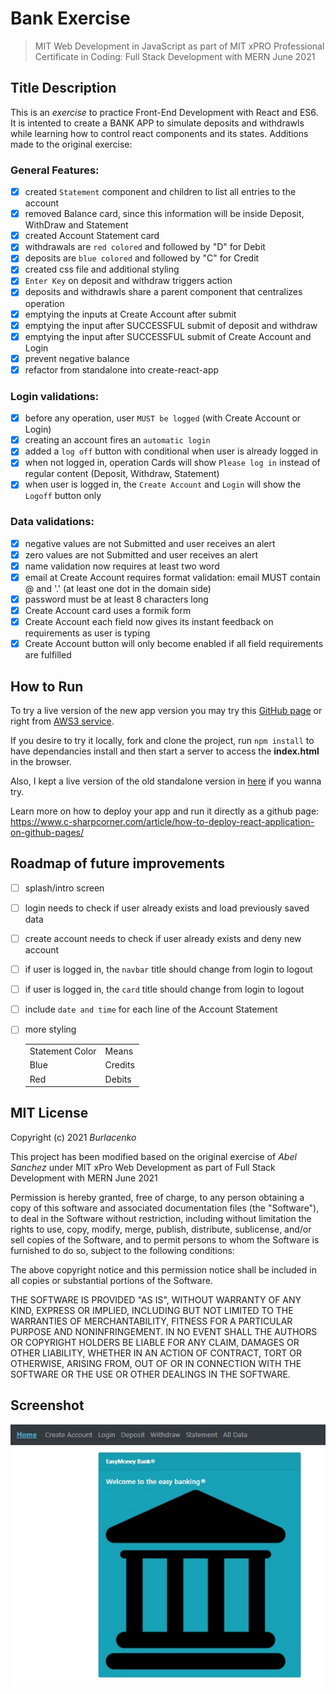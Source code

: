 # Bank Exercise
>MIT Web Development in JavaScript as part of MIT xPRO Professional Certificate in Coding: Full Stack Development with MERN June 2021

## Title Description
This is an <em>exercise</em> to practice Front-End Development with React and ES6. It is intented to create a BANK APP to simulate deposits and withdrawls while learning how to control react components and its states.
Additions made to the original exercise:

### General Features:
- [x] created `Statement` component and children to list all entries to the account
- [x] removed Balance card, since this information will be inside Deposit, WithDraw and Statement
- [x] created Account Statement card
- [x] withdrawals are `red colored` and followed by "D" for Debit
- [x] deposits are `blue colored` and followed by "C" for Credit
- [x] created css file and additional styling
- [x] `Enter Key` on deposit and withdraw triggers action
- [x] deposits and withdrawls share a parent component that centralizes operation
- [x] emptying the inputs at Create Account after submit
- [x] emptying the input after SUCCESSFUL submit of deposit and withdraw
- [x] emptying the input after SUCCESSFUL submit of Create Account and Login
- [x] prevent negative balance
- [x] refactor from standalone into create-react-app

### Login validations:
- [x] before any operation, user `MUST be logged` (with Create Account or Login)
- [x] creating an account fires an `automatic login`
- [x] added a `log off` button with conditional when user is already logged in
- [x] when not logged in, operation Cards will show `Please log in` instead of regular content (Deposit, Withdraw, Statement)
- [x] when user is logged in, the `Create Account` and `Login` will show the `Logoff` button only

### Data validations:
- [x] negative values are not Submitted and user receives an alert
- [x] zero values are not Submitted and user receives an alert
- [x] name validation now requires at least two word
- [x] email at Create Account requires format validation: email MUST contain @ and '.' (at least one dot in the domain side)
- [x] password must be at least 8 characters long
- [x] Create Account card uses a formik form
- [x] Create Account each field now gives its instant feedback on  requirements as user is typing
- [x] Create Account button will only become enabled if all field requirements are fulfilled
  
## How to Run
To try a live version of the new app version you may try this <a href="https://burlacenko.github.io/BankApp/bank_client/build/index.html">GitHub page</a> or right from <a href="http://daniel-burlacenkobankingapplication.s3-website.us-east-2.amazonaws.com/">AWS3 service</a>.

If you desire to try it locally, fork and clone the project, run `npm install` to have dependancies install and then start a server to access the <strong>index.html</strong> in the browser.

Also, I kept a live version of the old standalone version in <a href="https://burlacenko.github.io/Bank/index.html">here</a> if you wanna try.

Learn more on how to deploy your app and run it directly as a github page: https://www.c-sharpcorner.com/article/how-to-deploy-react-application-on-github-pages/

## Roadmap of future improvements
- [ ] splash/intro screen
- [ ] login needs to check if user already exists and load previously saved data
- [ ] create account needs to check if user already exists and deny new account
- [ ] if user is logged in, the `navbar` title should change from login to logout
- [ ] if user is logged in, the `card` title should change from login to logout
- [ ] include `date and time` for each line of the Account Statement
- [ ] more styling
 
  <table>
  <tr><td>Statement Color</td><td>Means</td></tr>
  <tr><td>Blue</td><td>Credits</td></tr>
  <tr><td>Red</td><td>Debits</td>
  </table>
  
## MIT License
Copyright (c) 2021 <em>Burlacenko</em>

This project has been modified based on the original exercise of <em>Abel Sanchez</em>
under MIT xPro Web Development as part of Full Stack Development with MERN June 2021

Permission is hereby granted, free of charge, to any person obtaining a copy
of this software and associated documentation files (the "Software"), to deal
in the Software without restriction, including without limitation the rights
to use, copy, modify, merge, publish, distribute, sublicense, and/or sell
copies of the Software, and to permit persons to whom the Software is
furnished to do so, subject to the following conditions:

The above copyright notice and this permission notice shall be included in all
copies or substantial portions of the Software.

THE SOFTWARE IS PROVIDED "AS IS", WITHOUT WARRANTY OF ANY KIND, EXPRESS OR
IMPLIED, INCLUDING BUT NOT LIMITED TO THE WARRANTIES OF MERCHANTABILITY,
FITNESS FOR A PARTICULAR PURPOSE AND NONINFRINGEMENT. IN NO EVENT SHALL THE
AUTHORS OR COPYRIGHT HOLDERS BE LIABLE FOR ANY CLAIM, DAMAGES OR OTHER
LIABILITY, WHETHER IN AN ACTION OF CONTRACT, TORT OR OTHERWISE, ARISING FROM,
OUT OF OR IN CONNECTION WITH THE SOFTWARE OR THE USE OR OTHER DEALINGS IN THE
SOFTWARE.
	
## Screenshot
![Image of Bad Bank Project](EasyMoneyBank_2022_01_10_1.jpg)
